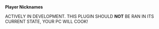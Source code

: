 **Player Nicknames**

ACTIVELY IN DEVELOPMENT. THIS PLUGIN SHOULD **NOT** BE RAN IN ITS CURRENT STATE, YOUR PC WILL COOK!
